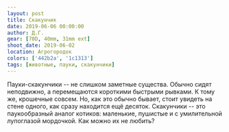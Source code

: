 ```yaml
---
layout: post
title: Скакунчик
date: 2019-06-06 00:00:00
author: Д.Г.
gear: [70D, 40mm, 31mm ext]
shoot_date: 2019-06-02
location: Агрогородок
colors: ['442b2a', '1c1313']
tags: [животные, пауки, скакунчики]
---
```

Пауки-скакунчики -- не слишком заметные существа. Обычно сидят неподвижно, а перемещаются короткими быстрыми рывками. К тому же, крошечные совсем. Но, как это обычно бывает, стоит увидеть на стене одного, как сразу находится ещё десяток. Скакунчики -- это паукообразный аналог котиков: маленькие, пушистые и с умилительной лупоглазой мордочкой. Как можно их не любить?
